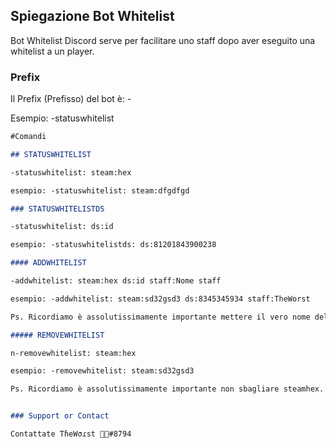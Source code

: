 ## Spiegazione Bot Whitelist

Bot Whitelist Discord serve per facilitare uno staff dopo aver eseguito una whitelist a un player.

### Prefix

Il Prefix (Prefisso) del bot è: -

Esempio: -statuswhitelist

```markdown
#Comandi

## STATUSWHITELIST

-statuswhitelist: steam:hex

esempio: -statuswhitelist: steam:dfgdfgd

### STATUSWHITELISTDS

-statuswhitelist: ds:id

esempio: -statuswhitelistds: ds:81201843900238

#### ADDWHITELIST

-addwhitelist: steam:hex ds:id staff:Nome staff

esempio: -addwhitelist: steam:sd32gsd3 ds:8345345934 staff:TheWorst

Ps. Ricordiamo è assolutissimamente importante mettere il vero nome dello staff.

##### REMOVEWHITELIST

n-removewhitelist: steam:hex

esempio: -removewhitelist: steam:sd32gsd3 

Ps. Ricordiamo è assolutissimamente importante non sbagliare steamhex.


### Support or Contact

Contattate TɦeWσɾst 🤹🏻#8794
